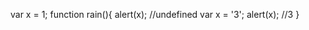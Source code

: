var x = 1;
function rain(){
      alert(x);   //undefined
        var x = '3';
          alert(x);   //3
}
